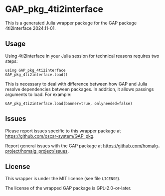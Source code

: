 # GAP_pkg_4ti2interface

This is a generated Julia wrapper package for the GAP package 4ti2Interface 2024.11-01.

## Usage

Using 4ti2Interface in your Julia session for technical reasons requires two steps:

    using GAP_pkg_4ti2interface
    GAP_pkg_4ti2interface.load()

This is necessary to deal with difference between how GAP and Julia
resolve dependencies between packages. In addition, it allows passings
arguments to load. For example:

    GAP_pkg_4ti2interface.load(banner=true, onlyneeded=false)

## Issues

Please report issues specific to this wrapper package at <https://github.com/oscar-system/GAP_pkg>.

Report general issues with the GAP package at <https://github.com/homalg-project/homalg_project/issues>.

## License

This wrapper is under the MIT license (see file `LICENSE`).

The license of the wrapped GAP package is GPL-2.0-or-later.
